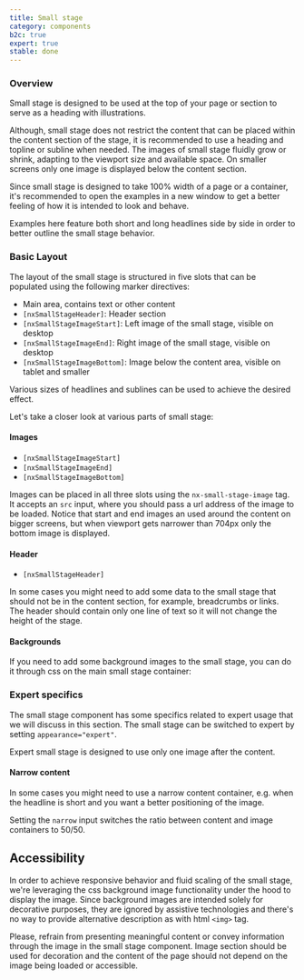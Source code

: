```yaml
---
title: Small stage
category: components
b2c: true
expert: true
stable: done
---
```



### Overview

Small stage is designed to be used at the top of your page or section to serve as a heading with illustrations.

Although, small stage does not restrict the content that can be placed within the content section of the stage, it is recommended to use a heading and topline or subline when needed. The images of small stage fluidly grow or shrink, adapting to the viewport size and available space. On smaller screens only one image is displayed below the content section.

Since small stage is designed to take 100% width of a page or a container, it's recommended to open the examples in a new window to get a better feeling of how it is intended to look and behave.

Examples here feature both short and long headlines side by side in order to better outline the small stage behavior.

### Basic Layout

The layout of the small stage is structured in five slots that can be populated using the following marker directives:

-   Main area, contains text or other content
-   `[nxSmallStageHeader]`: Header section
-   `[nxSmallStageImageStart]`: Left image of the small stage, visible on desktop
-   `[nxSmallStageImageEnd]`: Right image of the small stage, visible on desktop
-   `[nxSmallStageImageBottom]`: Image below the content area, visible on tablet and smaller

<!-- example(small-stage-default)-->

Various sizes of headlines and sublines can be used to achieve the desired effect.

<!-- example(small-stage-content-variation)-->

Let's take a closer look at various parts of small stage:

#### Images

-   `[nxSmallStageImageStart]`
-   `[nxSmallStageImageEnd]`
-   `[nxSmallStageImageBottom]`

Images can be placed in all three slots using the `nx-small-stage-image` tag. It accepts an `src` input, where you should pass a url address of the image to be loaded. Notice that start and end images an used around the content on bigger screens, but when viewport gets narrower than 704px only the bottom image is displayed.

#### Header

-   `[nxSmallStageHeader]`

In some cases you might need to add some data to the small stage that should not be in the content section, for example, breadcrumbs or links. The header should contain only one line of text so it will not change the height of the stage.

<div class="docs-private">

#### Backgrounds

If you need to add some background images to the small stage, you can do it through css on the main small stage container:

<!-- example(small-stage-w-bg)-->

</div>

<div class="docs-expert-container">

### Expert specifics

The small stage component has some specifics related to expert usage that we will discuss in this section. The small stage can be switched to expert by setting `appearance="expert"`.

Expert small stage is designed to use only one image after the content.

<!-- example(small-stage-expert-default)-->

#### Narrow content

In some cases you might need to use a narrow content container, e.g. when the headline is short and you want a better positioning of the image.

Setting the `narrow` input switches the ratio between content and image containers to 50/50.

<!-- example(small-stage-expert-content-narrow)-->

</div>

## Accessibility

In order to achieve responsive behavior and fluid scaling of the small stage, we're leveraging the css background image functionality under the hood to display the image. Since background images are intended solely for decorative purposes, they are ignored by assistive technologies and there's no way to provide alternative description as with html `<img>` tag.

Please, refrain from presenting meaningful content or convey information through the image in the small stage component. Image section should be used for decoration and the content of the page should not depend on the image being loaded or accessible.

